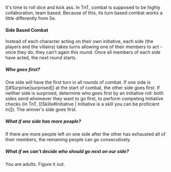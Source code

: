 It's time to roll dice and kick ass. In TnT, combat is supposed to be highly collaboration, team based. Because of this, its turn based combat works a little differently from 5e.
#### Side Based Combat
Instead of each character acting on their own initiative, each side (the players and the villains) takes turns allowing one of their members to act - once they do, they can't again this round. Once all members of each side have acted, the next round starts.
##### Who goes first?
One side will have the first turn in all rounds of combat. If one side is [[#Surprise|surprised]] at the start of combat, the other side goes first. If neither side is surprised, determine who goes first by an initiative roll: both sides send whomever they want to go first, to perform competing Initiative checks (in TnT, [[Skills#Initiative | Initiative is a skill you can be proficient in]]). The winner's side goes first.
##### What if one side has more people?
If there are more people left on one side after the other has exhausted all of their members, the remaining people can go consecutively.  
##### What if we can't decide who should go next on our side?
You are adults. Figure it out.